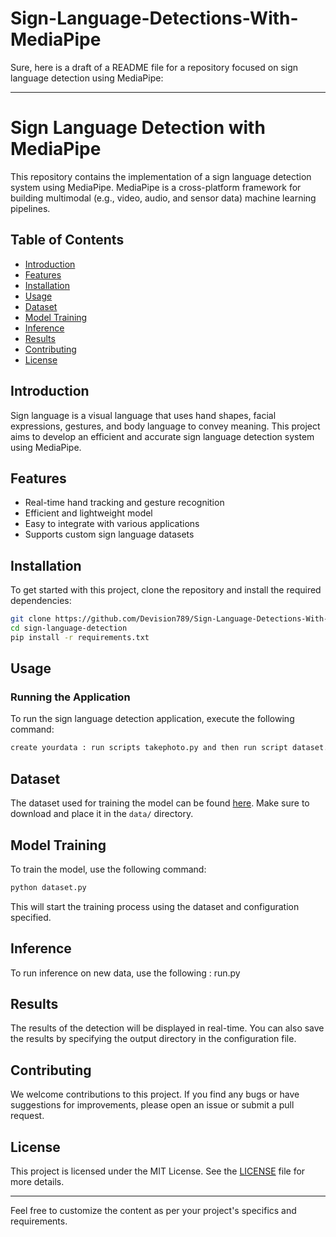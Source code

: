 # Sign-Language-Detections-With-MediaPipe
Sure, here is a draft of a README file for a repository focused on sign language detection using MediaPipe:

---

# Sign Language Detection with MediaPipe

This repository contains the implementation of a sign language detection system using MediaPipe. MediaPipe is a cross-platform framework for building multimodal (e.g., video, audio, and sensor data) machine learning pipelines.

## Table of Contents

- [Introduction](#introduction)
- [Features](#features)
- [Installation](#installation)
- [Usage](#usage)
- [Dataset](#dataset)
- [Model Training](#model-training)
- [Inference](#inference)
- [Results](#results)
- [Contributing](#contributing)
- [License](#license)

## Introduction

Sign language is a visual language that uses hand shapes, facial expressions, gestures, and body language to convey meaning. This project aims to develop an efficient and accurate sign language detection system using MediaPipe.

## Features

- Real-time hand tracking and gesture recognition
- Efficient and lightweight model
- Easy to integrate with various applications
- Supports custom sign language datasets

## Installation

To get started with this project, clone the repository and install the required dependencies:

```bash
git clone https://github.com/Devision789/Sign-Language-Detections-With-MediaPipe.git
cd sign-language-detection
pip install -r requirements.txt

```

## Usage

### Running the Application

To run the sign language detection application, execute the following command:

```bash
create yourdata : run scripts takephoto.py and then run script dataset.py to create data
```


## Dataset

The dataset used for training the model can be found [here](#). Make sure to download and place it in the `data/` directory.

## Model Training

To train the model, use the following command:

```bash
python dataset.py
```

This will start the training process using the dataset and configuration specified.

## Inference

To run inference on new data, use the following :
 run.py


## Results

The results of the detection will be displayed in real-time. You can also save the results by specifying the output directory in the configuration file.

## Contributing

We welcome contributions to this project. If you find any bugs or have suggestions for improvements, please open an issue or submit a pull request.

## License

This project is licensed under the MIT License. See the [LICENSE](LICENSE) file for more details.

---

Feel free to customize the content as per your project's specifics and requirements.

